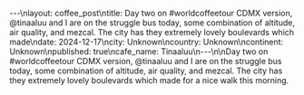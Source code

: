 ---\nlayout: coffee_post\ntitle: Day two on #worldcoffeetour CDMX version, @tinaaluu and I are on the struggle bus today, some combination of altitude, air quality, and mezcal. The city has they extremely lovely boulevards which made\ndate: 2024-12-17\ncity: Unknown\ncountry: Unknown\ncontinent: Unknown\npublished: true\ncafe_name: Tinaaluu\n---\n\nDay two on #worldcoffeetour CDMX version, @tinaaluu and I are on the struggle bus today, some combination of altitude, air quality, and mezcal. The city has they extremely lovely boulevards which made for a nice walk this morning.